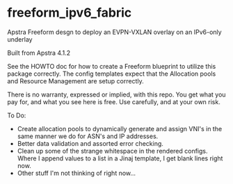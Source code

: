 # freeform_ipv6_fabric
Apstra Freeform desgn to deploy an EVPN-VXLAN overlay on an IPv6-only underlay

Built from Apstra 4.1.2

See the HOWTO doc for how to create a Freeform blueprint to utilize this
package correctly.  The config templates expect that the Allocation pools
and Resource Management are setup correctly.

There is no warranty, expressed or implied, with this repo. You get what you
pay for, and what you see here is free. Use carefully, and at your own risk.

To Do:
- Create allocation pools to dynamically generate and assign VNI's in
  the same manner we do for ASN's and IP addresses.
- Better data validation and assorted error checking.
- Clean up some of the strange whitespace in the rendered configs.  Where
  I append values to a list in a Jinaj template, I get blank lines right now.
- Other stuff I'm not thinking of right now...